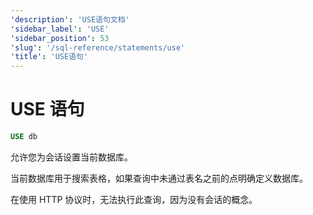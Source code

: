 ```yaml
---
'description': 'USE语句文档'
'sidebar_label': 'USE'
'sidebar_position': 53
'slug': '/sql-reference/statements/use'
'title': 'USE语句'
---
```





# USE 语句

```sql
USE db
```

允许您为会话设置当前数据库。

当前数据库用于搜索表格，如果查询中未通过表名之前的点明确定义数据库。

在使用 HTTP 协议时，无法执行此查询，因为没有会话的概念。
